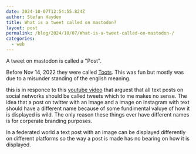 ```yaml
---
date: 2024-10-07T12:54:55.824Z
author: Stefan Hayden
title: What is a tweet called on mastodon?
layout: post
permalink: /blog/2024/10/07/What-is-a-tweet-called-on-mastodon-/
categories:
  - web
---
```


A tweet on mastodon is called a "Post".

Before Nov 14, 2022 they were called [Toots](https://gizmodo.com/mastodon-toot-retired-twitter-tweet-equivalent-1849786221). This was fun but mostly was due to a misunder standing of the english meaning.

this is in responce to this [youtube video](https://www.youtube.com/watch?v=NyV54qfSZwg) that arguest that all text posts on social networks should be called tweets which to me makes no sense. 
The idea that a post on twitter with an image and a image on instagram with text should have a different name because of some fundimental valuye of how it is displayed is wild. The only reason
these things ever have different names is for corperate branding purposes.

In a federated world a text post with an image can be displayed differently on different platforms so the way a post is made has no bearing on how it is displayed.
